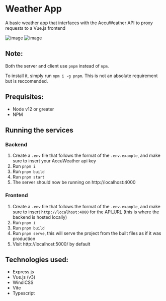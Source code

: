 # Weather App

A basic weather app that interfaces with the AccuWeather API to proxy requests to a Vue.js frontend

![image](https://user-images.githubusercontent.com/10647192/140250816-e3ca6c85-0363-48ec-b3a8-d62d287104aa.png)
![image](https://user-images.githubusercontent.com/10647192/140250542-09d20993-4208-4a7c-a878-ed65bcc4276a.png)

## Note:

Both the server and client use `pnpm` instead of `npm`.

To install it, simply run `npm i -g pnpm`. This is not an absolute requirement but is reccomended.

## Prequisites:

- Node v12 or greater
- NPM

## Running the services

### Backend

1. Create a `.env` file that follows the format of the `.env.example`, and make sure to insert your AccuWeather api key
2. Run `pnpm i`
3. Run `pnpm build`
4. Run `pnpm start`
5. The server should now be running on http://localhost:4000

### Frontend

1. Create a `.env` file that follows the format of the `.env.example`, and make sure to insert `http://localhost:4000` for the API_URL (this is where the backend is hosted locally)
2. Run `pnpm i`
3. Run `pnpm build`
4. Run `pnpm serve`, this will serve the project from the built files as if it was production
5. Visit http://localhost:5000/ by default

## Technologies used:

- Express.js
- Vue.js (v3)
- WindiCSS
- Vite
- Typescript
